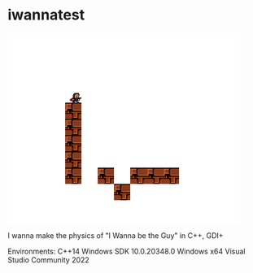 # iwannatest

![animation](./kid.gif)

I wanna make the physics of "I Wanna be the Guy" in C++, GDI+

Environments:
C++14
Windows SDK 10.0.20348.0
Windows x64
Visual Studio Community 2022